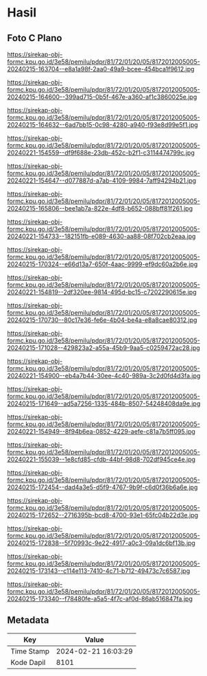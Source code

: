 # Hasil

## Foto C Plano

https://sirekap-obj-formc.kpu.go.id/3e58/pemilu/pdpr/81/72/01/20/05/8172012005005-20240215-163704--e8a1a98f-2aa0-49a9-bcee-454bca1f9612.jpg

https://sirekap-obj-formc.kpu.go.id/3e58/pemilu/pdpr/81/72/01/20/05/8172012005005-20240215-164600--399ad715-0b5f-467e-a360-af1c3860025e.jpg

https://sirekap-obj-formc.kpu.go.id/3e58/pemilu/pdpr/81/72/01/20/05/8172012005005-20240215-164632--6ad7bb15-0c98-4280-a940-f93e8d99e5f1.jpg

https://sirekap-obj-formc.kpu.go.id/3e58/pemilu/pdpr/81/72/01/20/05/8172012005005-20240221-154559--df9f688e-23db-452c-b2f1-c3114474799c.jpg

https://sirekap-obj-formc.kpu.go.id/3e58/pemilu/pdpr/81/72/01/20/05/8172012005005-20240221-154647--d077887d-a7ab-4109-9984-7aff94294b21.jpg

https://sirekap-obj-formc.kpu.go.id/3e58/pemilu/pdpr/81/72/01/20/05/8172012005005-20240215-165806--bee1ab7a-822e-4df8-b652-088bff81f261.jpg

https://sirekap-obj-formc.kpu.go.id/3e58/pemilu/pdpr/81/72/01/20/05/8172012005005-20240221-154733--182151fb-e089-4630-aa88-08f702cb2eaa.jpg

https://sirekap-obj-formc.kpu.go.id/3e58/pemilu/pdpr/81/72/01/20/05/8172012005005-20240215-170324--e66d13a7-650f-4aac-9999-ef9dc60a2b6e.jpg

https://sirekap-obj-formc.kpu.go.id/3e58/pemilu/pdpr/81/72/01/20/05/8172012005005-20240221-154819--2df320ee-9814-495d-bc15-c7202290615e.jpg

https://sirekap-obj-formc.kpu.go.id/3e58/pemilu/pdpr/81/72/01/20/05/8172012005005-20240215-170730--80c17e36-fe6e-4b04-be4a-e8a8cae80312.jpg

https://sirekap-obj-formc.kpu.go.id/3e58/pemilu/pdpr/81/72/01/20/05/8172012005005-20240215-171028--429823a2-a55a-45b9-9aa5-c0259472ac28.jpg

https://sirekap-obj-formc.kpu.go.id/3e58/pemilu/pdpr/81/72/01/20/05/8172012005005-20240221-154900--eb4a7b44-30ee-4c40-989a-3c2d0fd4d3fa.jpg

https://sirekap-obj-formc.kpu.go.id/3e58/pemilu/pdpr/81/72/01/20/05/8172012005005-20240215-171649--ad5a7256-1335-484b-8507-54248408da9e.jpg

https://sirekap-obj-formc.kpu.go.id/3e58/pemilu/pdpr/81/72/01/20/05/8172012005005-20240221-154949--8f94b6ea-0852-4229-aefe-c81a7b5ff095.jpg

https://sirekap-obj-formc.kpu.go.id/3e58/pemilu/pdpr/81/72/01/20/05/8172012005005-20240221-155039--1e8cfd85-cfdb-44bf-98d8-702df945ce4e.jpg

https://sirekap-obj-formc.kpu.go.id/3e58/pemilu/pdpr/81/72/01/20/05/8172012005005-20240215-172454--dad4a3e5-d5f9-4767-9b9f-c6d0f36b6a6e.jpg

https://sirekap-obj-formc.kpu.go.id/3e58/pemilu/pdpr/81/72/01/20/05/8172012005005-20240215-172652--2716395b-bcd8-4700-93e1-65fc04b22d3e.jpg

https://sirekap-obj-formc.kpu.go.id/3e58/pemilu/pdpr/81/72/01/20/05/8172012005005-20240215-172838--5f70993c-9e22-4917-a0c3-09a1dc6bf13b.jpg

https://sirekap-obj-formc.kpu.go.id/3e58/pemilu/pdpr/81/72/01/20/05/8172012005005-20240215-173143--c114e113-7410-4c71-b712-49473c7c6587.jpg

https://sirekap-obj-formc.kpu.go.id/3e58/pemilu/pdpr/81/72/01/20/05/8172012005005-20240215-173340--f78480fe-a5a5-4f7c-af0d-86ab516847fa.jpg


## Metadata

| Key        | Value               |
| ---------- | ------------------- |
| Time Stamp | 2024-02-21 16:03:29 |
| Kode Dapil | 8101                |




